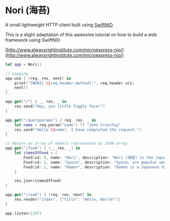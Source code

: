 # Nori (海苔)

A small lightweight HTTP client built using [SwiftNIO](https://github.com/apple/swift-nio).

This is a slight adaptation of this awesome tutorial on how to build a
web framework using SwiftNIO

[http://www.alwaysrightinstitute.com/microexpress-nio/](http://www.alwaysrightinstitute.com/microexpress-nio/)

```swift
let app = Nori()

// Logging
app.use { (req, res, next) in
    print("[NORI] \(req.header.method):", req.header.uri)
    next()
}

app.get("/") { _, res, _ in
    res.send("Hey, you little fuggle face!")
}

app.get("/queryparams") { req, res, _ in
    let name = req.param("name") ?? "John Crossley"
    res.send("Hello \(name), I have completed the request.")
}

// Return an array of models represented as JSON array.
app.get("/food") { (_, res, _) in
    let itemsOfFood = [
        Food(id: 0, name: "Nori", description: "Nori (海苔) is the Japanese name for edible seaweed species of the red algae genus Pyropia"),
        Food(id: 1, name: "Gyoza", description: "Gyoza, are popular weeknight meal as well as a great appetizer for your next dinner party."),
        Food(id: 2, name: "Ramen", description: "Ramen is a Japanese dish. It consists of Chinese-style wheat noodles served in a veggie broth, often flavored with soy sauce or miso.")
    ]

    res.json(itemsOfFood)
}

app.get("/read") { (req, res, next) in
    res.render("index", ["title": "Hello, World!"])
}

app.listen(1337)
```
